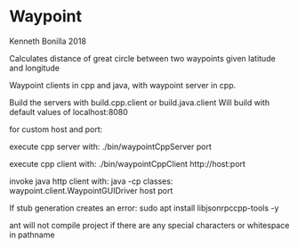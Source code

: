 # Waypoint

Kenneth Bonilla 2018

Calculates distance of great circle between two waypoints given latitude and longitude

Waypoint clients in cpp and java, with waypoint server in cpp.



Build the servers with build.cpp.client or build.java.client
Will build with default values of localhost:8080


for custom host and port:

execute cpp server with: ./bin/waypointCppServer port

execute cpp client with: ./bin/waypointCppClient http://host:port

invoke java http client with: java -cp classes: waypoint.client.WaypointGUIDriver host port

If stub generation creates an error:
sudo apt install libjsonrpccpp-tools -y

ant will not compile project if there are any special characters or whitespace in pathname
